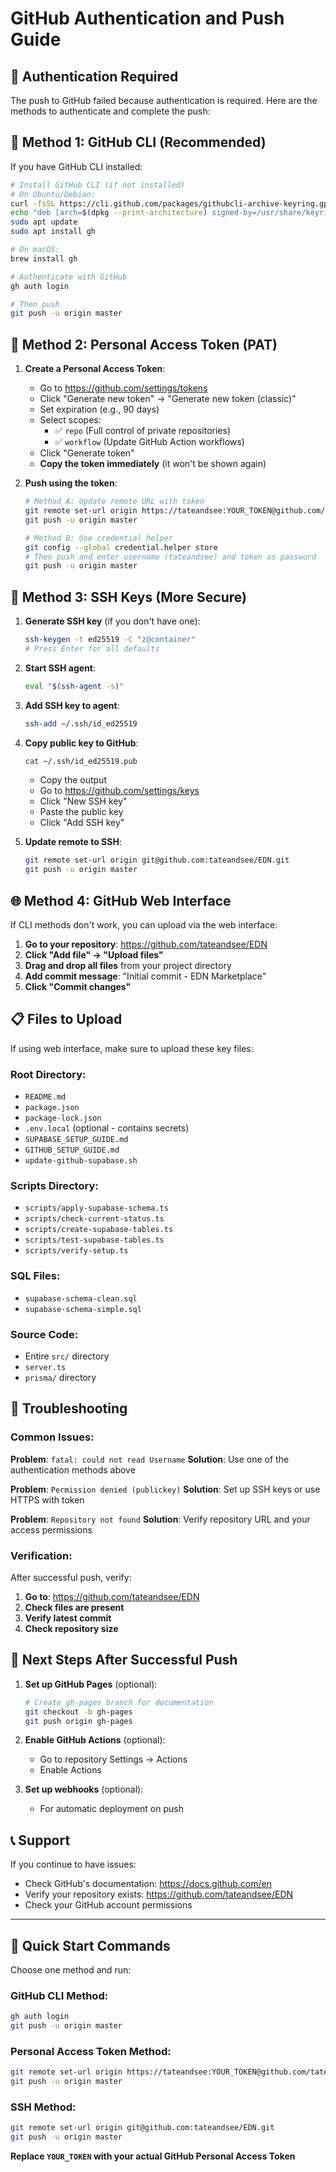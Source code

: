 # GitHub Authentication and Push Guide

## 🔐 Authentication Required

The push to GitHub failed because authentication is required. Here are the methods to authenticate and complete the push:

## 🚀 Method 1: GitHub CLI (Recommended)

If you have GitHub CLI installed:

```bash
# Install GitHub CLI (if not installed)
# On Ubuntu/Debian:
curl -fsSL https://cli.github.com/packages/githubcli-archive-keyring.gpg | sudo dd of=/usr/share/keyrings/githubcli-archive-keyring.gpg
echo "deb [arch=$(dpkg --print-architecture) signed-by=/usr/share/keyrings/githubcli-archive-keyring.gpg] https://cli.github.com/packages stable main" | sudo tee /etc/apt/sources.list.d/github-cli.list > /dev/null
sudo apt update
sudo apt install gh

# On macOS:
brew install gh

# Authenticate with GitHub
gh auth login

# Then push
git push -u origin master
```

## 🔑 Method 2: Personal Access Token (PAT)

1. **Create a Personal Access Token**:
   - Go to https://github.com/settings/tokens
   - Click "Generate new token" → "Generate new token (classic)"
   - Set expiration (e.g., 90 days)
   - Select scopes:
     - ✅ `repo` (Full control of private repositories)
     - ✅ `workflow` (Update GitHub Action workflows)
   - Click "Generate token"
   - **Copy the token immediately** (it won't be shown again)

2. **Push using the token**:
   ```bash
   # Method A: Update remote URL with token
   git remote set-url origin https://tateandsee:YOUR_TOKEN@github.com/tateandsee/EDN.git
   git push -u origin master
   
   # Method B: Use credential helper
   git config --global credential.helper store
   # Then push and enter username (tateandsee) and token as password
   git push -u origin master
   ```

## 📧 Method 3: SSH Keys (More Secure)

1. **Generate SSH key** (if you don't have one):
   ```bash
   ssh-keygen -t ed25519 -C "z@container"
   # Press Enter for all defaults
   ```

2. **Start SSH agent**:
   ```bash
   eval "$(ssh-agent -s)"
   ```

3. **Add SSH key to agent**:
   ```bash
   ssh-add ~/.ssh/id_ed25519
   ```

4. **Copy public key to GitHub**:
   ```bash
   cat ~/.ssh/id_ed25519.pub
   ```
   - Copy the output
   - Go to https://github.com/settings/keys
   - Click "New SSH key"
   - Paste the public key
   - Click "Add SSH key"

5. **Update remote to SSH**:
   ```bash
   git remote set-url origin git@github.com:tateandsee/EDN.git
   git push -u origin master
   ```

## 🌐 Method 4: GitHub Web Interface

If CLI methods don't work, you can upload via the web interface:

1. **Go to your repository**: https://github.com/tateandsee/EDN
2. **Click "Add file" → "Upload files"**
3. **Drag and drop all files** from your project directory
4. **Add commit message**: "Initial commit - EDN Marketplace"
5. **Click "Commit changes"**

## 📋 Files to Upload

If using web interface, make sure to upload these key files:

### Root Directory:
- `README.md`
- `package.json`
- `package-lock.json`
- `.env.local` (optional - contains secrets)
- `SUPABASE_SETUP_GUIDE.md`
- `GITHUB_SETUP_GUIDE.md`
- `update-github-supabase.sh`

### Scripts Directory:
- `scripts/apply-supabase-schema.ts`
- `scripts/check-current-status.ts`
- `scripts/create-supabase-tables.ts`
- `scripts/test-supabase-tables.ts`
- `scripts/verify-setup.ts`

### SQL Files:
- `supabase-schema-clean.sql`
- `supabase-schema-simple.sql`

### Source Code:
- Entire `src/` directory
- `server.ts`
- `prisma/` directory

## 🔧 Troubleshooting

### Common Issues:

**Problem**: `fatal: could not read Username`
**Solution**: Use one of the authentication methods above

**Problem**: `Permission denied (publickey)`
**Solution**: Set up SSH keys or use HTTPS with token

**Problem**: `Repository not found`
**Solution**: Verify repository URL and your access permissions

### Verification:

After successful push, verify:

1. **Go to**: https://github.com/tateandsee/EDN
2. **Check files are present**
3. **Verify latest commit**
4. **Check repository size**

## 🚀 Next Steps After Successful Push

1. **Set up GitHub Pages** (optional):
   ```bash
   # Create gh-pages branch for documentation
   git checkout -b gh-pages
   git push origin gh-pages
   ```

2. **Enable GitHub Actions** (optional):
   - Go to repository Settings → Actions
   - Enable Actions

3. **Set up webhooks** (optional):
   - For automatic deployment on push

## 📞 Support

If you continue to have issues:
- Check GitHub's documentation: https://docs.github.com/en
- Verify your repository exists: https://github.com/tateandsee/EDN
- Check your GitHub account permissions

---

## 🎯 Quick Start Commands

Choose one method and run:

### GitHub CLI Method:
```bash
gh auth login
git push -u origin master
```

### Personal Access Token Method:
```bash
git remote set-url origin https://tateandsee:YOUR_TOKEN@github.com/tateandsee/EDN.git
git push -u origin master
```

### SSH Method:
```bash
git remote set-url origin git@github.com:tateandsee/EDN.git
git push -u origin master
```

**Replace `YOUR_TOKEN` with your actual GitHub Personal Access Token**